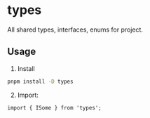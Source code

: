 # types

All shared types, interfaces, enums for project.

## Usage

1. Install

```sh
pnpm install -D types
```

2. Import:

```
import { ISome } from 'types';
```
